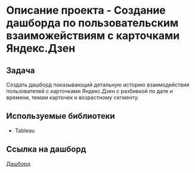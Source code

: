 # Описание проекта - Создание дашборда по пользовательским взаиможействиям с карточками Яндекс.Дзен

## Задача

Создать дашборд показывающий детальную историю взаимодействия пользователей с карточками Яндекс.Дзен с разбивкой по дате и времени, темам карточек и возрастному сегменту.


## Используемые библиотеки
* Tableau

## Ссылка на дашборд

[Дашборд](https://public.tableau.com/app/profile/vladislav.bazhutov/viz/yandex_dashboard_16871952921960/Dashboard1?publish=yes) 
